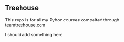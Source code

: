 ## Treehouse

This repo is for all my Pyhon courses compelted through teamtreehouse.com

I should add something here